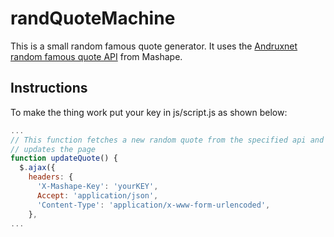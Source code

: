 # randQuoteMachine
This is a small random famous quote generator. It uses the [Andruxnet random famous quote API](https://market.mashape.com/andruxnet/random-famous-quotes) from Mashape.

## Instructions

To make the thing work put your key in js/script.js as shown below:

```javascript
...
// This function fetches a new random quote from the specified api and
// updates the page
function updateQuote() {
  $.ajax({
    headers: {
      'X-Mashape-Key': 'yourKEY',
      Accept: 'application/json',
      'Content-Type': 'application/x-www-form-urlencoded',
    },
...
```
